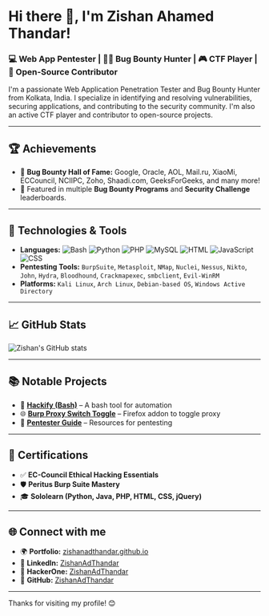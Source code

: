 # Hi there 👋, I'm Zishan Ahamed Thandar!

### 💻 Web App Pentester | 🕵️‍♂️ Bug Bounty Hunter | 🎮 CTF Player | 📜 Open-Source Contributor

I'm a passionate Web Application Penetration Tester and Bug Bounty Hunter from Kolkata, India. I specialize in identifying and resolving vulnerabilities, securing applications, and contributing to the security community. I'm also an active CTF player and contributor to open-source projects.

---

## 🏆 Achievements

- 🥇 **Bug Bounty Hall of Fame:** Google, Oracle, AOL, Mail.ru, XiaoMi, ECCouncil, NCIIPC, Zoho, Shaadi.com, GeeksForGeeks, and many more!
- 🌟 Featured in multiple **Bug Bounty Programs** and **Security Challenge** leaderboards.

---

## 🔧 Technologies & Tools

- **Languages:** ![Bash](https://img.shields.io/badge/-Bash-4EAA25?logo=gnubash&logoColor=white) ![Python](https://img.shields.io/badge/-Python-3776AB?logo=python&logoColor=white) ![PHP](https://img.shields.io/badge/-PHP-777BB4?logo=php&logoColor=white) ![MySQL](https://img.shields.io/badge/-MySQL-4479A1?logo=mysql&logoColor=white) ![HTML](https://img.shields.io/badge/-HTML-E34F26?logo=html5&logoColor=white) ![JavaScript](https://img.shields.io/badge/-JavaScript-F7DF1E?logo=javascript&logoColor=black) ![CSS](https://img.shields.io/badge/-CSS-1572B6?logo=css3&logoColor=white)
- **Pentesting Tools:** `BurpSuite`, `Metasploit`, `NMap`, `Nuclei`, `Nessus`, `Nikto`, `John`, `Hydra`, `Bloodhound`, `Crackmapexec`, `smbclient`, `Evil-WinRM`
- **Platforms:** `Kali Linux`, `Arch Linux`, `Debian-based OS`, `Windows Active Directory`

---

## 📈 GitHub Stats

![Zishan's GitHub stats](https://github-readme-stats.vercel.app/api?username=ZishanAdThandar&show_icons=true&theme=radical)

---

## 📚 Notable Projects

- 🔨 [**Hackify (Bash)**](https://github.com/ZishanAdThandar/hackify) – A bash tool for automation
- 🌐 [**Burp Proxy Switch Toggle**](https://github.com/ZishanAdThandar/burptoggle) – Firefox addon to toggle proxy
- 📘 [**Pentester Guide**](https://github.com/ZishanAdThandar/pentest) – Resources for pentesting

---

## 🎯 Certifications

- ✅ **EC-Council Ethical Hacking Essentials**
- 🛡️ **Peritus Burp Suite Mastery**
- 🎓 **Sololearn (Python, Java, PHP, HTML, CSS, jQuery)**

---

## 🌐 Connect with me

- 🌍 **Portfolio:** [zishanadthandar.github.io](https://zishanadthandar.github.io)
- 💼 **LinkedIn:** [ZishanAdThandar](https://linkedin.com/in/ZishanAdThandar)
- 🐞 **HackerOne:** [ZishanAdThandar](https://hackerone.com/ZishanAdThandar)
- 🐙 **GitHub:** [ZishanAdThandar](https://github.com/ZishanAdThandar)

---

Thanks for visiting my profile! 😊
